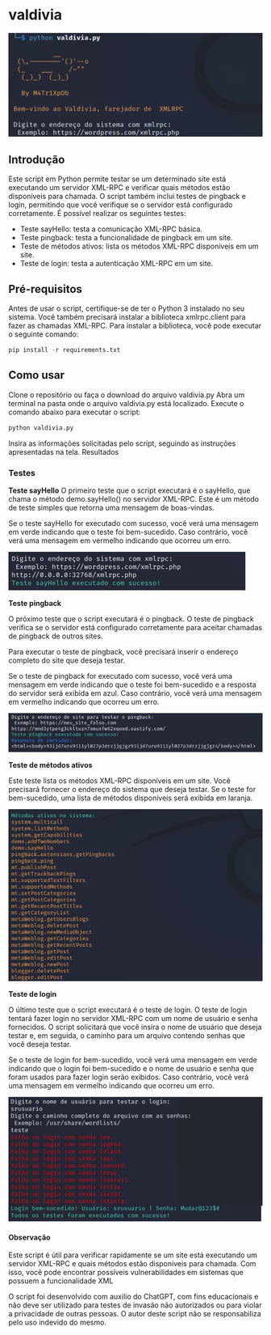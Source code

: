 # valdivia

![valdivia](/img/imagem1.jpg)

## Introdução

Este script em Python permite testar se um determinado site está executando um servidor XML-RPC e verificar quais métodos estão disponíveis para chamada. O script também inclui testes de pingback e login, permitindo que você verifique se o servidor está configurado corretamente.
É possível realizar os seguintes testes:

- Teste sayHello: testa a comunicação XML-RPC básica.
- Teste pingback: testa a funcionalidade de pingback em um site.
- Teste de métodos ativos: lista os métodos XML-RPC disponíveis em um site.
- Teste de login: testa a autenticação XML-RPC em um site.

## Pré-requisitos

Antes de usar o script, certifique-se de ter o Python 3 instalado no seu sistema. Você também precisará instalar a biblioteca xmlrpc.client para fazer as chamadas XML-RPC. Para instalar a biblioteca, você pode executar o seguinte comando:

```python
pip install -r requirements.txt
```

## Como usar
Clone o repositório ou faça o download do arquivo valdivia.py
Abra um terminal na pasta onde o arquivo valdivia.py está localizado.
Execute o comando abaixo para executar o script:

```python
python valdivia.py
```

Insira as informações solicitadas pelo script, seguindo as instruções apresentadas na tela.
Resultados

### Testes

**Teste sayHello**
O primeiro teste que o script executará é o sayHello, que chama o método demo.sayHello() no servidor XML-RPC. Este é um método de teste simples que retorna uma mensagem de boas-vindas.

Se o teste sayHello for executado com sucesso, você verá uma mensagem em verde indicando que o teste foi bem-sucedido. Caso contrário, você verá uma mensagem em vermelho indicando que ocorreu um erro.

![hello](/img/sayhello.jpg)


**Teste pingback**

O próximo teste que o script executará é o pingback. O teste de pingback verifica se o servidor está configurado corretamente para aceitar chamadas de pingback de outros sites.

Para executar o teste de pingback, você precisará inserir o endereço completo do site que deseja testar.

Se o teste de pingback for executado com sucesso, você verá uma mensagem em verde indicando que o teste foi bem-sucedido e a resposta do servidor será exibida em azul. Caso contrário, você verá uma mensagem em vermelho indicando que ocorreu um erro.

![pingback](/img/pingback.jpg)



**Teste de métodos ativos**

Este teste lista os métodos XML-RPC disponíveis em um site. Você precisará fornecer o endereço do sistema que deseja testar. Se o teste for bem-sucedido, uma lista de métodos disponíveis será exibida em laranja.

![métodos](/img/metodos.jpg)


**Teste de login**

O último teste que o script executará é o teste de login. O teste de login tentará fazer login no servidor XML-RPC com um nome de usuário e senha fornecidos. O script solicitará que você insira o nome de usuário que deseja testar e, em seguida, o caminho para um arquivo contendo senhas que você deseja testar.

Se o teste de login for bem-sucedido, você verá uma mensagem em verde indicando que o login foi bem-sucedido e o nome de usuário e senha que foram usados para fazer login serão exibidos. Caso contrário, você verá uma mensagem em vermelho indicando que ocorreu um erro.

![login](/img/login.jpg)


#### Observação

Este script é útil para verificar rapidamente se um site está executando um servidor XML-RPC e quais métodos estão disponíveis para chamada. Com isso, você pode encontrar possíveis vulnerabilidades em sistemas que possuem a funcionalidade XML

O script foi desenvolvido com auxilio do ChatGPT, com fins educacionais e não deve ser utilizado para testes de invasão não autorizados ou para violar a privacidade de outras pessoas. O autor deste script não se responsabiliza pelo uso indevido do mesmo.
